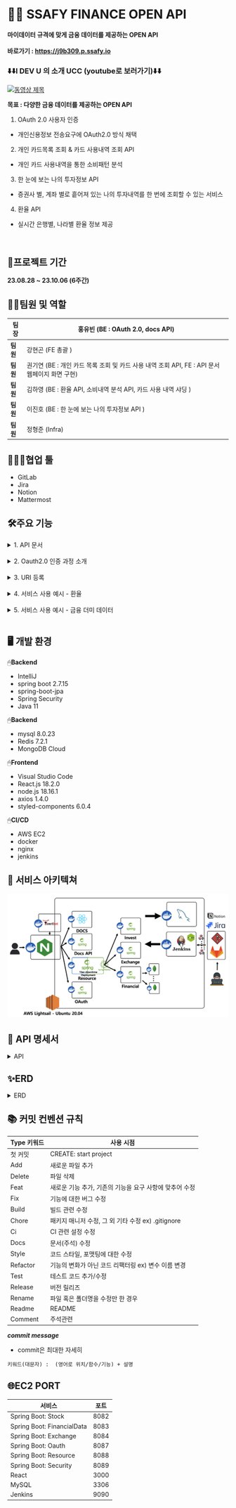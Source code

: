 # 👨‍💻 SSAFY FINANCE OPEN API
**마이데이터 규격에 맞게 금융 데이터를 제공하는 OPEN API**<br><br>
**바로가기 : https://j9b309.p.ssafy.io**
<br>

### ⬇️⬇️I DEV U 의 소개 UCC (youtube로 보러가기)⬇️⬇️
[![동영상 제목](https://img.youtube.com/vi/Qzm23sjetHo/0.jpg)](https://www.youtube.com/watch?v=Qzm23sjetHo)


**목표 : 다양한 금융 데이터를 제공하는 OPEN API**

1. OAuth 2.0 사용자 인증

 - 개인신용정보 전송요구에 OAuth2.0 방식 채택 

2. 개인 카드목록 조회 & 카드 사용내역 조회 API

 - 개인 카드 사용내역을 통한 소비패턴 분석

3. 한 눈에 보는 나의 투자정보 API

 - 증권사 별, 계좌 별로 흩어져 있는 나의 투자내역를 한 번에 조회할 수 있는 서비스

4. 환율 API

 - 실시간 은행별, 나라별 환율 정보 제공

 <br>

## 📅프로젝트 기간

**23.08.28 ~ 23.10.06 (6주간)**

## 🧝‍♂️팀원 및 역할

| **팀장** | 홍유빈 (BE : OAuth 2.0, docs API)   |
|----------|---------------------|
| **팀원** | 강현곤 (FE 총괄 )             |
| **팀원** | 권기연 (BE : 개인 카드 목록 조회 및 카드 사용 내역 조회 API, FE : API 문서 웹페이지 화면 구현)  |
| **팀원** | 김하영 (BE : 환율 API, 소비내역 분석 API, 카드 사용 내역 샤딩 )  |
| **팀원** | 이진호 (BE : 한 눈에 보는 나의 투자정보 API )     |
| **팀원** | 정형준 (Infra) |

## 👨‍👩‍👧협업 툴

- GitLab
- Jira
- Notion
- Mattermost

## 🛠️주요 기능

<details>
<summary>1. API 문서</summary>

![SFOA_API문서](https://github.com/giyeonkwon013/gifupload/assets/122511574/76ba376a-d567-46fc-9384-b80d3bbce17c)
</details></br>

<details>
<summary>2. Oauth2.0 인증 과정 소개</summary>

![SFOA_OAUTH문서](https://github.com/giyeonkwon013/gifupload/assets/122511574/a10ab544-23dd-456c-abaa-efc4ec43ec5a)
</details></br>


<details>
<summary>3. URI 등록</summary>
![SFOA_URI등록](https://github.com/giyeonkwon013/gifupload/assets/122511574/d8515783-be3b-4a7f-a23a-2ad1962359d0)

</details></br>

<details>
<summary>4. 서비스 사용 예시 - 환율</summary>
![SFOA_사용예시_환율](https://github.com/giyeonkwon013/gifupload/assets/122511574/47c8cb26-b81f-4b10-9dd7-c2077d900aa7)
</details></br>

<details>
<summary>5. 서비스 사용 예시 - 금융 더미 데이터</summary>
![SFOA_사용예시_더미](https://github.com/giyeonkwon013/gifupload/assets/122511574/8663c1ad-2b6c-48ec-8256-d63b8c1b53f8)
</details></br>



## 🖥️ 개발 환경

🖱**Backend**

- IntelliJ
- spring boot 2.7.15
- spring-boot-jpa
- Spring Security
- Java 11

🖱**Backend**

- mysql 8.0.23
- Redis 7.2.1
- MongoDB Cloud

🖱**Frontend**

- Visual Studio Code
- React.js 18.2.0
- node.js 18.16.1
- axios 1.4.0
- styled-components 6.0.4

🖱**CI/CD**

- AWS EC2
- docker
- nginx
- jenkins

## 🔧 서비스 아키텍쳐

![Alt text](images/architecture.png)

## 📑 API 명세서

<details>
<summary>API</summary>
 
![Alt text](images/api/api_1.png)
![Alt text](images/api/api_2.png)
![Alt text](images/api/api_3.png)
</details>

## ✨ERD

<details>
<summary>ERD</summary>

![Alt text](images/erd/erd_total.png)
![Alt text](images/erd/erd_1.png)
![Alt text](images/erd/erd_2.png)
![Alt text](images/erd/erd_3.png)
![Alt text](images/erd/erd_4.png)
![Alt text](images/erd/erd_5.png)
![Alt text](images/erd/erd_6.png)
![Alt text](images/erd/erd_7.png)
![Alt text](images/erd/erd_8.png)
![Alt text](images/erd/erd_9.png)
![Alt text](images/erd/erd_10.png)
![Alt text](images/erd/erd_11.png)
![Alt text](images/erd/erd_12.png)
![Alt text](images/erd/erd_13.png)
![Alt text](images/erd/erd_14.png)
</details>

## 📚 커밋 컨벤션 규칙

| Type 키워드 | 사용 시점 |
| --- | --- |
| 첫 커밋 | CREATE: start project |
| Add | 새로운 파일 추가 |
| Delete | 파일 삭제 |
| Feat | 새로운 기능 추가, 기존의 기능을 요구 사항에 맞추어 수정 |
| Fix | 기능에 대한 버그 수정 |
| Build | 빌드 관련 수정 |
| Chore | 패키지 매니저 수정, 그 외 기타 수정 ex) .gitignore |
| Ci | CI 관련 설정 수정 |
| Docs | 문서(주석) 수정 |
| Style | 코드 스타일, 포맷팅에 대한 수정 |
| Refactor | 기능의 변화가 아닌 코드 리팩터링 ex) 변수 이름 변경 |
| Test | 테스트 코드 추가/수정 |
| Release | 버전 릴리즈 |
| Rename | 파일 혹은 폴더명을 수정만 한 경우 |
| Readme | README |
| Comment | 주석관련 |

 ***commit message***
  - commit은 최대한 자세히

`키워드(대문자) :  (영어로 위치/함수/기능) + 설명`

## 🌐EC2 PORT

| 서비스                 | 포트  |
|-----------------------|-------|
| Spring Boot: Stock    | 8082  |
| Spring Boot: FinancialData | 8083  |
| Spring Boot: Exchange | 8084  |
| Spring Boot: Oauth    | 8087  |
| Spring Boot: Resource | 8088  |
| Spring Boot: Security | 8089  |
| React                 | 3000  |
| MySQL                 | 3306  |
| Jenkins               | 9090  |

